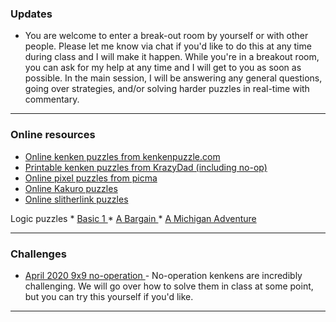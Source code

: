 ### Updates
* You are welcome to enter a break-out room by yourself or with other people. Please let me know via chat if you'd like to do this at any time during class and I will make it happen. While you're in a breakout room, you can ask for my help at any time and I will get to you as soon as possible. In the main session, I will be answering any general questions, going over strategies, and/or solving harder puzzles in real-time with commentary.

---

### Online resources

* <a href="https://www.kenkenpuzzle.com/play_now"> Online kenken puzzles from kenkenpuzzle.com </a>
* <a href="https://krazydad.com/inkies/"> Printable kenken puzzles from KrazyDad (including no-op) </a>
* <a href="https://picture-enigmas.com/"> Online pixel puzzles from picma </a>
* <a href="https://www.kakuros.com/"> Online Kakuro puzzles </a>
* <a href="https://www.puzzle-loop.com/"> Online slitherlink puzzles </a>

Logic puzzles
    * <a href="https://www.ahapuzzles.com/logic/logic-puzzles/basic-1/"> Basic 1 </a>
    * <a href="https://www.ahapuzzles.com/logic/logic-puzzles/a-bargain/"> A Bargain </a>
    * <a href="https://www.ahapuzzles.com/logic/logic-puzzles/a-michigan-adventure/"> A Michigan Adventure </a>

---

### Challenges 

* <a href="https://vchan2.github.io/logicpuzzles/Apr2020_9x9_no_op.pdf"> April 2020 9x9 no-operation </a> - No-operation kenkens are incredibly challenging. We will go over how to solve them in class at some point, but you can try this yourself if you'd like.

---

